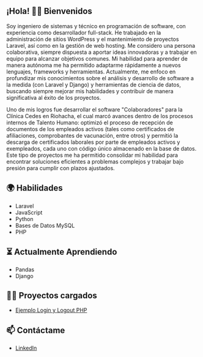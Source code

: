## ¡Hola! 🎤📣 Bienvenidos

Soy ingeniero de sistemas y técnico en programación de software, con experiencia como desarrollador full-stack. He trabajado en la administración de sitios WordPress y el mantenimiento de proyectos Laravel, así como en la gestión de web hosting. Me considero una persona colaborativa, siempre dispuesta a aportar ideas innovadoras y a trabajar en equipo para alcanzar objetivos comunes. Mi habilidad para aprender de manera autónoma me ha permitido adaptarme rápidamente a nuevos lenguajes, frameworks y herramientas. Actualmente, me enfoco en profundizar mis conocimientos sobre el análisis y desarrollo de software a la medida (con Laravel y Django) y herramientas de ciencia de datos, buscando siempre mejorar mis habilidades y contribuir de manera significativa al éxito de los proyectos.

Uno de mis logros fue desarrollar el software "Colaboradores" para la Clínica Cedes en Riohacha, el cual marcó avances dentro de los procesos internos de Talento Humano: optimizó el proceso de recepción de documentos de los empleados activos (tales como certificados de afiliaciones, comprobantes de vacunación, entre otros) y permitió la descarga de certificados laborales por parte de empleados activos y exempleados, cada uno con código único almacenado en la base de datos. Este tipo de proyectos me ha permitido consolidar mi habilidad para encontrar soluciones eficientes a problemas complejos y trabajar bajo presión para cumplir con plazos ajustados.

## 🌍 Habilidades
- Laravel
- JavaScript
- Python
- Bases de Datos MySQL
- PHP
  
## ⏳ Actualmente Aprendiendo
- Pandas
- Django

## 🧑‍💻 Proyectos cargados
- [Ejemplo Login y Logout PHP](https://github.com/andres-ecb/almacen)

## 📫 Contáctame
- [LinkedIn](https://www.linkedin.com/in/andres-ecb)
